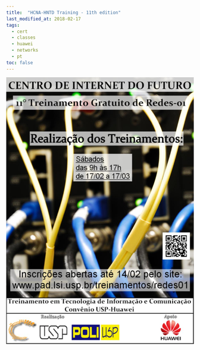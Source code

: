 ```yaml
---
title:  "HCNA-HNTD Training - 11th edition"
last_modified_at: 2018-02-17
tags:
  - cert
  - classes
  - huawei
  - networks
  - pt
toc: false
---
```


![](/assets/images/posts/2018-02-17-hntd-11.jpeg)
